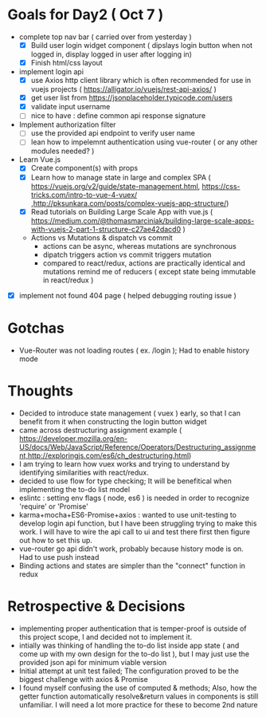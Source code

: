 

# Goals for Day2 ( Oct 7 )

- complete top nav bar ( carried over from yesterday )
    - [x] Build user login widget component ( dipslays login button when not logged in, display logged in user after logging in)
    - [x] Finish html/css layout
- implement login api 
    - [x] use Axios http client library which is often recommended for use in vuejs projects ( https://alligator.io/vuejs/rest-api-axios/ )
    - [x] get user list from  https://jsonplaceholder.typicode.com/users
    - [x] validate input username
    - [ ] nice to have : define common api response signature
- Implement authorization filter
    - [ ] use the provided api endpoint to verify user name
    - [ ] lean how to impelemnt authentication using vue-router ( or any other modules needed? )
- Learn Vue.js 
    - [x] Create component(s) with props
    - [x] Learn how to manage state in large and complex SPA ( https://vuejs.org/v2/guide/state-management.html, https://css-tricks.com/intro-to-vue-4-vuex/ ,http://pksunkara.com/posts/complex-vuejs-app-structure/)
    - [x] Read tutorials on Building Large Scale App with vue.js ( https://medium.com/@thomasmarciniak/building-large-scale-apps-with-vuejs-2-part-1-structure-c27ae42dacd0 )
    - Actions vs Mutations & dispatch vs commit
        - actions can be async, whereas mutations are synchronous
        - dipatch triggers action vs commit triggers mutation
        - compared to react/redux, actions are practically identical and mutations remind me of reducers ( except state being immutable in react/redux )
- [x] implement not found 404 page ( helped debugging routing issue ) 


# Gotchas

- Vue-Router was not loading routes ( ex. /login ); Had to enable history mode

# Thoughts

- Decided to introduce state management ( vuex ) early, so that I can benefit from it when constructing the login button widget
- came across destructuring assignment example ( https://developer.mozilla.org/en-US/docs/Web/JavaScript/Reference/Operators/Destructuring_assignment,http://exploringjs.com/es6/ch_destructuring.html)
- I am trying to learn how vuex works and trying to understand by identifying similarities with react/redux.  
- decided to use flow for type checking;  It will be benefitical when implementing the to-do list model
- eslintc : setting env flags ( node, es6 ) is needed in order to recognize 'require' or 'Promise'
- karma+mocha+ES6-Promise+axios : wanted to use unit-testing to develop login api function, but I have been struggling trying to make this work.  I will have to wire the api call to ui and test there first then figure out how to set this up.
- vue-router go api didn't work, probably because history mode is on.  Had to use push instead
- Binding actions and states are simpler than the "connect" function in redux


# Retrospective & Decisions
- implementing proper authentication that is temper-proof is outside of this project scope, I and decided not to implement it.  
- intially was thinking of handling the to-do list inside app state ( and come up with my own design for the to-do list ), but I may just use the provided json api for minimum viable version
- Initial attempt at unit test failed;  The configuration proved to be the biggest challenge with axios & Promise
- I found myself confusing the use of computed & methods;  Also, how the getter function automatically resolve&return values in components is still unfamiliar.  I will need a lot more practice for these to become 2nd nature
